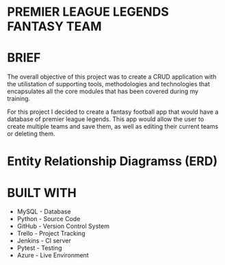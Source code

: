 # PREMIER LEAGUE LEGENDS FANTASY TEAM

# BRIEF

The overall objective of this project was to create a CRUD application with the utilistation of supporting tools, methodologies and technologies that encapsulates all the core modules that has been covered during my training. 

For this project I decided to create a fantasy football app that would have a database of premier league legends. This app would allow the user to create multiple teams and save them, as well as editing their current teams or deleting them.

# Entity Relationship Diagramss (ERD)




# BUILT WITH
* MySQL - Database
* Python - Source Code
* GitHub - Version Control System
* Trello - Project Tracking
* Jenkins - CI server
* Pytest - Testing
* Azure - Live Environment
